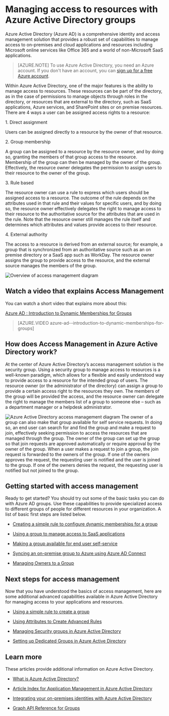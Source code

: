 <properties
	pageTitle="Managing access to resources with Azure Active Directory groups| Microsoft Azure"
	description="How to use groups in  Azure Active Directory for access management to on-premises and cloud applications and resources."
	services="active-directory"
	documentationCenter=""
	authors="curtand"
	manager="stevenpo"
	editor=""
/>

<tags
	ms.service="active-directory"
	ms.workload="identity"
	ms.tgt_pltfrm="na"
	ms.devlang="na"
	ms.topic="article"
	ms.date="02/09/2016"
	ms.author="curtand"/>


# Managing access to resources with Azure Active Directory groups

Azure Active Directory (Azure AD) is a comprehensive identity and access management solution that provides a robust set of capabilities to manage access to on-premises and cloud applications and resources including Microsoft online services like Office 365 and a world of non-Microsoft SaaS applications.


> [AZURE.NOTE] To use Azure Active Directory, you need an Azure account. If you don't have an account, you can [sign up for a free Azure account](https://azure.microsoft.com/pricing/free-trial/).


Within Azure Active Directory, one of the major features is the ability to manage access to resources. These resources can be part of the directory, as in the case of permissions to manage objects through roles in the directory, or resources that are external to the directory, such as SaaS applications, Azure services, and SharePoint sites or on premise resources. There are 4 ways a user can be assigned access rights to a resource:


1\.	Direct assignment

Users can be assigned directly to a resource by the owner of that resource.

2\.	Group membership

A group can be assigned to a resource by the resource owner, and by doing so, granting the members of that group access to the resource. Membership of the group can then be managed by the owner of the group. Effectively, the resource owner delegates the permission to assign users to their resource to the owner of the group.

3\.	Rule based

The resource owner can use a rule to express which users should be assigned access to a resource. The outcome of the rule depends on the attributes used in that rule and their values for specific users, and by doing so, the resource owner effectively delegates the right to manage access to their resource to the authoritative source for the attributes that are used in the rule. Note that the resource owner still manages the rule itself and determines which attributes and values provide access to their resource.

4\.	External authority

The access to a resource is derived from an external source; for example, a group that is synchronized from an authoritative source such as an on premise directory or a SaaS app such as WorkDay. The resource owner assigns the group to provide access to the resource, and the external source manages the members of the group.

  ![Overview of access management diagram](./media/active-directory-access-management-groups/access-management-overview.png)


## Watch a video that explains Access Management

You can watch a short video that explains more about this:

[Azure AD : Introduction to Dynamic Memberships for Groups](https://channel9.msdn.com/Series/Azure-Active-Directory-Videos-Demos/Azure-AD--Introduction-to-Dynamic-Memberships-for-Groups)

> [AZURE.VIDEO azure-ad--introduction-to-dynamic-memberships-for-groups]

## How does Access Management in Azure Active Directory work?
At the center of Azure Active Directory’s access management solution is the security group. Using a security group to manage access to resources is a well-known paradigm, which allows for a flexible and easily understood way to provide access to a resource for the intended group of users. The resource owner (or the administrator of the directory) can assign a group to provide a certain access right to the resources they own. The members of the group will be provided the access, and the resource owner can delegate the right to manage the members list of a group to someone else – such as a department manager or a helpdesk administrator.

![Azure Active Directory access management diagram](./media/active-directory-access-management-groups/active-directory-access-management-works.png)
The owner of a group can also make that group available for self service requests. In doing so, an end user can search for and find the group and make a request to join, effectively seeking permission to access the resources that are managed through the group. The owner of the group can set up the group so that join requests are approved automatically or require approval by the owner of the group. When a user makes a request to join a group, the join request is forwarded to the owners of the group. If one of the owners approves the request, the requesting user is notified and the user is joined to the group. If one of the owners denies the request, the requesting user is notified but not joined to the group.


## Getting started with access management
Ready to get started? You should try out some of the basic tasks you can do with Azure AD groups. Use these capabilities to provide specialized access to different groups of people for different resources in your organization. A list of basic first steps are listed below.


* [Creating a simple rule to configure dynamic memberships for a group](active-directory-accessmanagement-simplerulegroup.md)

* [Using a group to manage access to SaaS applications](active-directory-accessmanagement-group-saasapps.md)

* [Making a group available for end user self-service](active-directory-accessmanagement-self-service-group-management.md)

* [Syncing an on-premise group to  Azure using Azure AD Connect](active-directory-aadconnect.md)

* [Managing Owners to a Group](active-directory-accessmanagement-managing-group-owners.md)


## Next steps for access management
Now that you have understood the basics of access management, here are some additional advanced capabilities available in Azure Active Directory for managing access to your applications and resources.

* [Using a simple rule to create a group](active-directory-accessmanagement-simplerulegroup.md)

* [Using Attributes to Create Advanced Rules](active-directory-accessmanagement-groups-with-advanced-rules.md)

* [Managing Security groups in Azure Active Directory](active-directory-accessmanagement-manage-groups.md)

* [Setting up Dedicated Groups in Azure Active Directory](active-directory-accessmanagement-dedicated-groups.md)


## Learn more
These articles provide additional information on Azure Active Directory.

* [What is Azure Active Directory?](active-directory-whatis.md)

* [Article Index for Application Management in Azure Active Directory](active-directory-apps-index.md)

* [Integrating your on-premises identities with Azure Active Directory](active-directory-aadconnect.md)

* [Graph API Reference for Groups](https://msdn.microsoft.com/Library/Azure/Ad/Graph/api/groups-operations#GroupFunctions)
